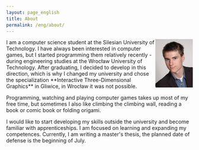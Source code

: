 ```yaml
---
layout: page_english
title: About
permalink: /eng/about/
---
```

<img align="right" src="https://raw.githubusercontent.com/jacekbla/jacekbla.github.io/master/assets/img/pages/about/ja.jpg" style="width: 20%;">
I am a computer science student at the Silesian University of Technology. I have always been interested in computer games, but I started programming them relatively recently - during engineering studies at the Wrocław University of Technology. After graduating, I decided to develop in this direction, which is why I changed my university and chose the specialization **Interactive Three-Dimensional Graphics** in Gliwice, in Wrocław it was not possible.

Programming, watching and playing computer games takes up most of my free time, but sometimes I also like climbing the climbing wall, reading a book or comic book or folding origami.

I would like to start developing my skills outside the university and become familiar with apprenticeships. I am focused on learning and expanding my competences. Currently, I am writing a master's thesis, the planned date of defense is the beginning of July.

